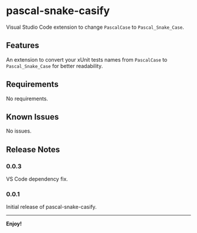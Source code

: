 # pascal-snake-casify

Visual Studio Code extension to change `PascalCase` to `Pascal_Snake_Case`.

## Features

An extension to convert your xUnit tests names from `PascalCase` to `Pascal_Snake_Case` for better readability.

## Requirements

No requirements.

## Known Issues

No issues.

## Release Notes

### 0.0.3

VS Code dependency fix.

### 0.0.1

Initial release of pascal-snake-casify.

-----------------------------------------------------------------------------------------------------------

**Enjoy!**
